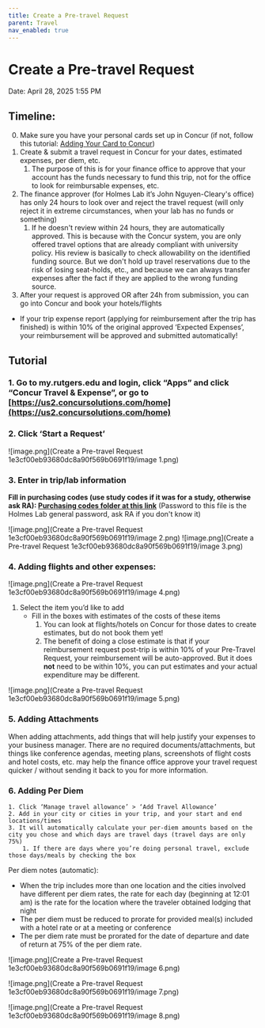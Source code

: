 ```yaml
---
title: Create a Pre-travel Request
parent: Travel
nav_enabled: true 
---
```


# Create a Pre-travel Request
Date: April 28, 2025 1:55 PM

## **Timeline**:
0. Make sure you have your personal cards set up in Concur (if not, follow this tutorial: [Adding Your Card to Concur](https://holmeslab.github.io/holmeslab/docs/Admin/add-card-to-concur))
1. Create & submit a travel request in Concur for your dates, estimated expenses, per diem, etc.
    1. The purpose of this is for your finance office to approve that your account has the funds necessary to fund this trip, not for the office to look for reimbursable expenses, etc.
2. The finance approver (for Holmes Lab it’s John Nguyen-Cleary's office) has only 24 hours to look over and reject the travel request (will only reject it in extreme circumstances, when your lab has no funds or something)
    1. If he doesn't review within 24 hours, they are automatically approved. This is because with the Concur system, you are only offered travel options that are already compliant with university policy. His review is basically to check allowability on the identified funding source. But we don't hold up travel reservations due to the risk of losing seat-holds, etc., and because we can always transfer expenses after the fact if they are applied to the wrong funding source.
3. After your request is approved OR after 24h from submission, you can go into Concur and book your hotels/flights

* If your trip expense report (applying for reimbursement after the trip has finished) is within 10% of the original approved ‘Expected Expenses’, your reimbursement will be approved and submitted automatically!

## **Tutorial**

### 1.  Go to my.rutgers.edu and login, click “Apps” and click “Concur Travel & Expense”, or go to [https://us2.concursolutions.com/home](https://us2.concursolutions.com/home)
### 2. Click ‘Start a Request’
![image.png](Create a Pre-travel Request 1e3cf00eb93680dc8a90f569b0691f19/image 1.png)

### 3. Enter in trip/lab information
**Fill in purchasing codes (use study codes if it was for a study, otherwise ask RA): [Purchasing codes folder at this link](https://rutgers.box.com/s/8ly56weil3wey89dd6n6hw3eoaid06x9)**
(Password to this file is the Holmes Lab general password, ask RA if you don't know it)

![image.png](Create a Pre-travel Request 1e3cf00eb93680dc8a90f569b0691f19/image 2.png)
![image.png](Create a Pre-travel Request 1e3cf00eb93680dc8a90f569b0691f19/image 3.png)

### 4. **Adding flights and other expenses:** 
![image.png](Create a Pre-travel Request 1e3cf00eb93680dc8a90f569b0691f19/image 4.png)
1. Select the item you’d like to add
    - Fill in the boxes with estimates of the costs of these items
        1. You can look at flights/hotels on Concur for those dates to create estimates, but do not book them yet!
        2. The benefit of doing a close estimate is that if your reimbursement request post-trip is within 10% of your Pre-Travel Request, your reimbursement will be auto-approved. But it does **not** need to be within 10%, you can put estimates and your actual expenditure may be different.

![image.png](Create a Pre-travel Request 1e3cf00eb93680dc8a90f569b0691f19/image 5.png)

### 5. **Adding Attachments**

When adding attachments, add things that will help justify your expenses to your business manager. There are no required documents/attachments, but things like conference agendas, meeting plans, screenshots of flight costs and hotel costs, etc. may help the finance office approve your travel request quicker / without sending it back to you for more information.

### 6. **Adding Per Diem**
    1. Click ‘Manage travel allowance’ > ‘Add Travel Allowance’
    2. Add in your city or cities in your trip, and your start and end locations/times
    3. It will automatically calculate your per-diem amounts based on the city you chose and which days are travel days (travel days are only 75%)
        1. If there are days where you’re doing personal travel, exclude those days/meals by checking the box

Per diem notes (automatic):

- When the trip includes more than one location and the cities involved have different per diem rates, the rate for each day (beginning at 12:01 am) is the rate for the location where the traveler obtained lodging that night
- The per diem must be reduced to prorate for provided meal(s) included with a hotel rate or at a meeting or conference
- The per diem rate must be prorated for the date of departure and date of return at 75% of the per diem rate.

![image.png](Create a Pre-travel Request 1e3cf00eb93680dc8a90f569b0691f19/image 6.png)

![image.png](Create a Pre-travel Request 1e3cf00eb93680dc8a90f569b0691f19/image 7.png)

![image.png](Create a Pre-travel Request 1e3cf00eb93680dc8a90f569b0691f19/image 8.png)

